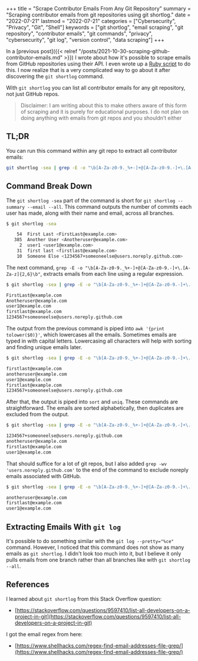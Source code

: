+++
title = "Scrape Contributor Emails From Any Git Repository"
summary = "Scraping contributor emails from git repositories using git shortlog."
date = "2022-07-21"
lastmod = "2022-07-21"
categories = ["Cybersecurity", "Privacy", "Git", "Shell"]
keywords = ["git shortlog", "email scraping", "git repository", "contributor emails", "git commands", "privacy", "cybersecurity", "git log", "version control", "data scraping"]
+++

In a [previous post]({{< relref "/posts/2021-10-30-scraping-github-contributor-emails.md" >}}) I wrote about how it's possible to scrape emails from GitHub repositories using their API.
I even wrote up a [Ruby script](https://github.com/nelsonfigueroa/github-email-scraper) to do this.
I now realize that is a very complicated way to go about it after discovering the `git shortlog` command.

With `git shortlog` you can list all contributor emails for any git repository, not just GitHub repos.

> Disclaimer: I am writing about this to make others aware of this form of scraping and it is purely for educational purposes. I do not plan on doing anything with emails from git repos and you shouldn’t either

## TL;DR

You can run this command within any git repo to extract all contributor emails:

```bash
git shortlog -sea | grep -E -o "\b[A-Za-z0-9._%+-]+@[A-Za-z0-9.-]+\.[A-Za-z]{2,6}\b" | awk '{print tolower($0)}' | sort | uniq | grep -wv 'users.noreply.github.com'
```

## Command Break Down

The `git shortlog -sea` part of the command is short for `git shortlog --summary --email --all`. This command outputs the number of commits each user has made, along with their name and email, across all branches.

```bash
$ git shortlog -sea

    54  First Last <FirstLast@example.com>
   385  Another User <Anotheruser@example.com>
     2  user1 <user1@example.com>
    31  first last <firstlast@example.com>
    10  Someone Else <1234567+someoneelse@users.noreply.github.com>
```

The next command, `grep -E -o "\b[A-Za-z0-9._%+-]+@[A-Za-z0-9.-]+\.[A-Za-z]{2,6}\b"`, extracts emails from each line using a regular expression.

```bash
$ git shortlog -sea | grep -E -o "\b[A-Za-z0-9._%+-]+@[A-Za-z0-9.-]+\.[A-Za-z]{2,6}\b"

FirstLast@example.com
Anotheruser@example.com
user1@example.com
firstlast@example.com
1234567+someoneelse@users.noreply.github.com
```

The output from the previous command is piped into `awk '{print tolower($0)}'`, which lowercases all the emails. Sometimes emails are typed in with capital letters. Lowercasing all characters will help with sorting and finding unique emails later.

```bash
$ git shortlog -sea | grep -E -o "\b[A-Za-z0-9._%+-]+@[A-Za-z0-9.-]+\.[A-Za-z]{2,6}\b" | awk '{print tolower($0)}'

firstlast@example.com
anotheruser@example.com
user1@example.com
firstlast@example.com
1234567+someoneelse@users.noreply.github.com
```


After that, the output is piped into `sort` and `uniq`. These commands are straightforward. The emails are sorted alphabetically, then duplicates are excluded from the output.

```bash
$ git shortlog -sea | grep -E -o "\b[A-Za-z0-9._%+-]+@[A-Za-z0-9.-]+\.[A-Za-z]{2,6}\b" | awk '{print tolower($0)}' | sort | uniq

1234567+someoneelse@users.noreply.github.com
anotheruser@example.com
firstlast@example.com
user1@example.com
```

That should suffice for a lot of git repos, but I also added `grep -wv 'users.noreply.github.com'` to the end of the command to exclude noreply emails associated with GitHub.

```bash
$ git shortlog -sea | grep -E -o "\b[A-Za-z0-9._%+-]+@[A-Za-z0-9.-]+\.[A-Za-z]{2,6}\b" | awk '{print tolower($0)}' | sort | uniq | grep -wv 'users.noreply.github.com'

anotheruser@example.com
firstlast@example.com
user1@example.com
```

## Extracting Emails With `git log`

It's possible to do something similar with the `git log --pretty="%ce"` command. However, I noticed that this command does not show as many emails as `git shortlog`. I didn't look too much into it, but I believe it only pulls emails from one branch rather than all branches like with `git shortlog --all`.

## References

I learned about `git shortlog` from this Stack Overflow question:
- [https://stackoverflow.com/questions/9597410/list-all-developers-on-a-project-in-git](https://stackoverflow.com/questions/9597410/list-all-developers-on-a-project-in-git)

I got the email regex from here:
- [https://www.shellhacks.com/regex-find-email-addresses-file-grep/](https://www.shellhacks.com/regex-find-email-addresses-file-grep/)
